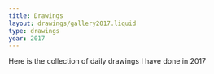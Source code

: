 ```yaml
---
title: Drawings
layout: drawings/gallery2017.liquid
type: drawings
year: 2017
---
```


Here is the collection of daily drawings I have done in 2017
